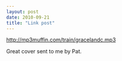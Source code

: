 ```yaml
---
layout: post
date: 2010-09-21
title: "Link post"
---
```

<http://mp3muffin.com/train/gracelandc.mp3>

<p>Great cover sent to me by Pat.</p> 